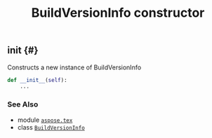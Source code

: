 ﻿---
title: BuildVersionInfo constructor
second_title: Aspose.TeX for Python via .NET API References
description: 
type: docs
weight: 10
url: /python-net/aspose.tex/buildversioninfo/__init__/
is_root: false
---

## __init__ {#}

Constructs a new instance of BuildVersionInfo



```python
def __init__(self):
    ...
```





### See Also
* module [`aspose.tex`](../../)
* class [`BuildVersionInfo`](/tex/python-net/aspose.tex/buildversioninfo)
